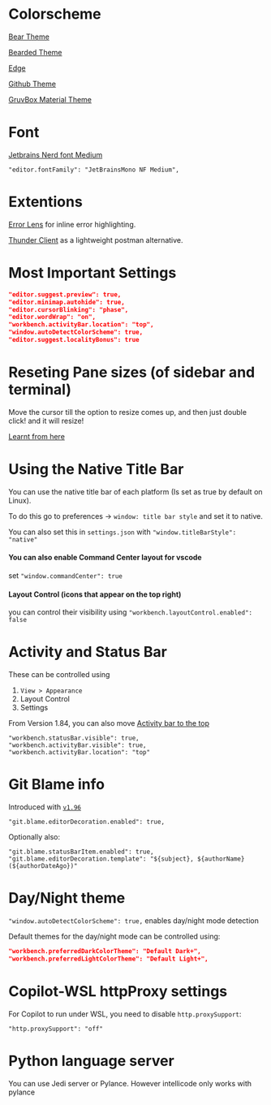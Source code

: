 # Colorscheme 

[Bear Theme](https://marketplace.visualstudio.com/items?itemName=dahong.theme-bear)

[Bearded Theme](https://marketplace.visualstudio.com/items?itemName=BeardedBear.beardedtheme)

[Edge](https://marketplace.visualstudio.com/items?itemName=sainnhe.edge)

[Github Theme](https://marketplace.visualstudio.com/items?itemName=GitHub.github-vscode-theme)

[GruvBox Material Theme](https://marketplace.visualstudio.com/items?itemName=sainnhe.gruvbox-material)

# Font
[Jetbrains Nerd font Medium](https://www.nerdfonts.com/font-downloads)
```
"editor.fontFamily": "JetBrainsMono NF Medium",
```

# Extentions
[Error Lens](https://marketplace.visualstudio.com/items?itemName=usernamehw.errorlens) for inline error highlighting.

[Thunder Client](https://marketplace.visualstudio.com/items?itemName=rangav.vscode-thunder-client) as a lightweight postman alternative.

# Most Important Settings

```json
"editor.suggest.preview": true,
"editor.minimap.autohide": true,
"editor.cursorBlinking": "phase",
"editor.wordWrap": "on",
"workbench.activityBar.location": "top",
"window.autoDetectColorScheme": true,
"editor.suggest.localityBonus": true
```

# Reseting Pane sizes (of sidebar and terminal)

Move the cursor till the option to resize comes up, and then just double click! and it will resize!

[Learnt from here](https://dev.to/entrptaher/vscode-trick-reset-the-sidebar-and-terminal-pane-size-5cd1)

# Using the Native Title Bar

You can use the native title bar of each platform (Is set as true by default on Linux).

To do this go to preferences -> `window: title bar style` and set it to native.

You can also set this in `settings.json` with `"window.titleBarStyle": "native"`

#### You can also enable Command Center layout for vscode
set `"window.commandCenter": true`

#### Layout Control (icons that appear on the top right)
you can control their visibility using `"workbench.layoutControl.enabled": false`

# Activity and Status Bar
These can be controlled using 

1. `View > Appearance`
2. Layout Control
3. Settings

From Version 1.84, you can also move [Activity bar to the top](https://code.visualstudio.com/updates/v1_84#_customize-activity-bar-position)

```
"workbench.statusBar.visible": true,
"workbench.activityBar.visible": true,
"workbench.activityBar.location": "top"
```

# Git Blame info 
Introduced with [`v1.96`](https://code.visualstudio.com/updates/v1_96#_source-control)

```
"git.blame.editorDecoration.enabled": true,
```

Optionally also:

```
"git.blame.statusBarItem.enabled": true,
"git.blame.editorDecoration.template": "${subject}, ${authorName} (${authorDateAgo})"
```

# Day/Night theme

`"window.autoDetectColorScheme": true,` enables day/night mode detection

Default themes for the day/night mode can be controlled using:

```json    
"workbench.preferredDarkColorTheme": "Default Dark+",
"workbench.preferredLightColorTheme": "Default Light+",
```

# Copilot-WSL httpProxy settings
For Copilot to run under WSL, you need to disable `http.proxySupport`:

```
"http.proxySupport": "off"
```

# Python language server
You can use Jedi server or Pylance. However intellicode only works with pylance
